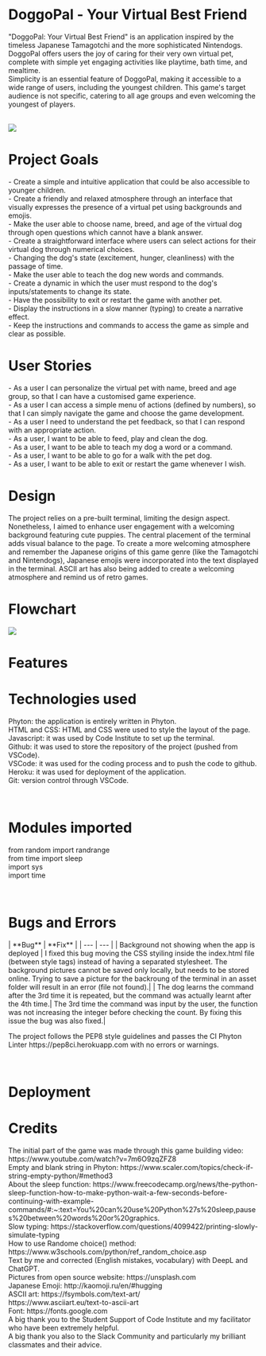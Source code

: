 <h1>DoggoPal - Your Virtual Best Friend</h1>
<p>"DoggoPal: Your Virtual Best Friend" is an application inspired by the timeless Japanese Tamagotchi and the more sophisticated Nintendogs. DoggoPal offers users the joy of caring for their very own virtual pet, complete with simple yet engaging activities like playtime, bath time, and mealtime.<br>
Simplicity is an essential feature of DoggoPal, making it accessible to a wide range of
users, including the youngest children. This game's target audience is not
specific, catering to all age groups and even welcoming the youngest of players.</p><br>
<image src="./assets/images/readme-screen.png"><br>

<h1>Project Goals</h1>
<p>
-	Create a simple and intuitive application that could be also accessible to younger children. <br>
-	Create a friendly and relaxed atmosphere through an interface that visually expresses the presence of a virtual pet using backgrounds and emojis.<br>
-	Make the user able to choose name, breed, and age of the virtual dog through open questions which cannot have a blank answer.<br>
-	Create a straightforward interface where users can select actions for their virtual dog through numerical choices.<br>
-	Changing the dog's state (excitement, hunger, cleanliness) with the passage of time.<br>
-	Make the user able to teach the dog new words and commands.<br>
-	Create a dynamic in which the user must respond to the dog's inputs/statements to change its state.<br>
-	Have the possibility to exit or restart the game with another pet. <br>
-	Display the instructions in a slow manner (typing) to create a narrative effect.<br>
-	Keep the instructions and commands to access the game as simple and clear as possible.<br></p>

<h1>User Stories</h1>
- As a user I can personalize the virtual pet with name, breed and age group, so that I can have a customised game experience. <br>
- As a user I can access a simple menu of actions (defined by numbers), so that I can simply navigate the game and choose the game development. <br>
- As a user I need to understand the pet feedback, so that I can respond with an appropriate action. <br>
- As a user, I want to be able to feed, play and clean the dog. <br>
- As a user, I want to be able to teach my dog a word or a command. <br>
- As a user, I want to be able to go for a walk with the pet dog. <br>
- As a user, I want to be able to exit or restart the game whenever I wish. <br>


<h1>Design</h1>
<p>The project relies on a pre-built terminal, limiting the design aspect.<br> Nonetheless, I aimed to enhance user engagement with a welcoming background featuring cute puppies. The central placement of the terminal adds visual balance to the page. 
To create a more welcoming atmosphere and remember the Japanese origins of this game genre (like the Tamagotchi and Nintendogs), Japanese emojis were incorporated into the text displayed in the terminal. ASCII art has also being added to create a welcoming atmosphere and remind us of retro games.<br></p>

<h1>Flowchart</h1>
<image src="./assets/images/flowchart.png"><br>

<h1>Features</h1>

<h1>Technologies used</h1>
<p>Phyton: the application is entirely written in Phyton. <br>
HTML and CSS: HTML and CSS were used to style the layout of the page. <br>
Javascript: it was used by Code Institute to set up the terminal. <br>
Github: it was used to store the repository of the project (pushed from VSCode). <br>
VSCode: it was used for the coding process and to push the code to github. <br>
Heroku: it was used for deployment of the application. <br>
Git: version control through VSCode.</p><br>

<h1>Modules imported</h1>
<p>from random import randrange <br>
from time import sleep <br>
import sys <br>
import time </p><br>

<h1>Bugs and Errors </h1>
| **Bug** | **Fix** |
| --- | --- |
| Background not showing when the app is deployed | I fixed this bug moving the CSS styiling inside the index.html file (between style tags) instead of having a separated stylesheet. The background pictures cannot be saved only locally, but needs to be stored online. Trying to save a picture for the backroung of the terminal in an asset folder will result in an error (file not found).|
| The dog learns the command after the 3rd time it is repeated, but the command was actually learnt after the 4th time.| The 3rd time the command was input by the user, the function was not increasing the integer before checking the count. By fixing this issue the bug was also fixed.|

<p>The project follows the PEP8 style guidelines and passes the CI Phyton Linter https://pep8ci.herokuapp.com with no errors or warnings.</p><br>

<h1>Deployment</h1>

<h1>Credits</h1>
<p>The initial part of the game was made through this game building video:
https://www.youtube.com/watch?v=7m6O9zqZFZ8 <br>
Empty and blank string in Phyton: https://www.scaler.com/topics/check-if-string-empty-python/#method3 <br>
About the sleep function: https://www.freecodecamp.org/news/the-python-sleep-function-how-to-make-python-wait-a-few-seconds-before-continuing-with-example-commands/#:~:text=You%20can%20use%20Python%27s%20sleep,pauses%20between%20words%20or%20graphics. <br>
Slow typing: https://stackoverflow.com/questions/4099422/printing-slowly-simulate-typing <br>
How to use Randome choice() method: https://www.w3schools.com/python/ref_random_choice.asp <br> 
Text by me and corrected (English mistakes, vocabulary) with DeepL and ChatGPT. <br>
Pictures from open source website: https://unsplash.com <br>
Japanese Emoji: http://kaomoji.ru/en/#hugging <br>
ASCII art: https://fsymbols.com/text-art/ <br>
https://www.asciiart.eu/text-to-ascii-art <br>
Font: https://fonts.google.com <br>
A big thank you to the Student Support of Code Institute and my facilitator who have been extremely helpful. <br>
A big thank you also to the Slack Community and particularly my brilliant classmates and their advice. </p><br>
